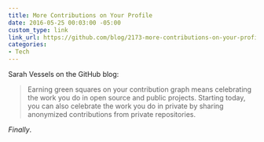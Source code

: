 ```yaml
---
title: More Contributions on Your Profile
date: 2016-05-25 00:03:00 -05:00
custom_type: link
link_url: https://github.com/blog/2173-more-contributions-on-your-profile
categories:
- Tech
---
```


Sarah Vessels on the GitHub blog:

> Earning green squares on your contribution graph means celebrating the work you do in open source and public projects. Starting today, you can also celebrate the work you do in private by sharing anonymized contributions from private repositories.

*Finally*.
